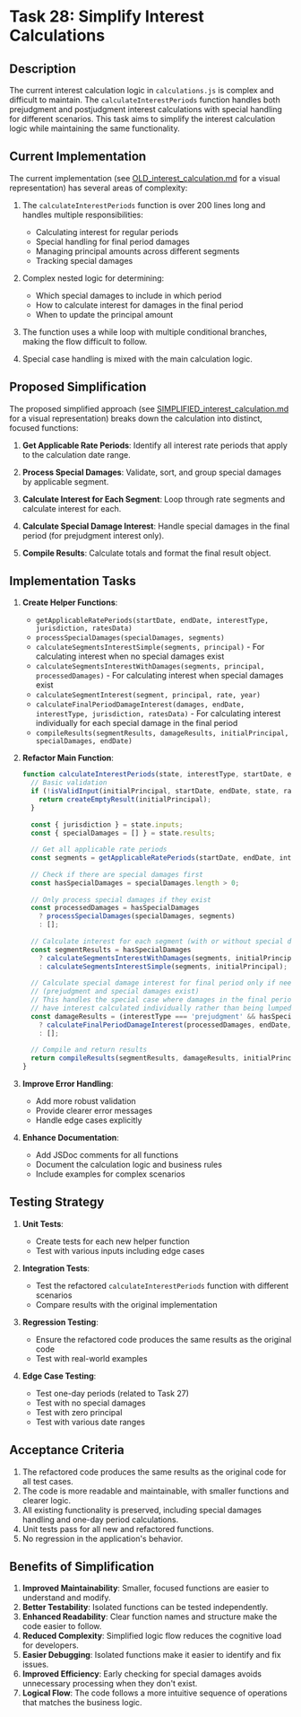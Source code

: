 # Task 28: Simplify Interest Calculations

## Description

The current interest calculation logic in `calculations.js` is complex and difficult to maintain. The `calculateInterestPeriods` function handles both prejudgment and postjudgment interest calculations with special handling for different scenarios. This task aims to simplify the interest calculation logic while maintaining the same functionality.

## Current Implementation

The current implementation (see [OLD_interest_calculation.md](./OLD_interest_calculation.md) for a visual representation) has several areas of complexity:

1. The `calculateInterestPeriods` function is over 200 lines long and handles multiple responsibilities:
   - Calculating interest for regular periods
   - Special handling for final period damages
   - Managing principal amounts across different segments
   - Tracking special damages

2. Complex nested logic for determining:
   - Which special damages to include in which period
   - How to calculate interest for damages in the final period
   - When to update the principal amount

3. The function uses a while loop with multiple conditional branches, making the flow difficult to follow.

4. Special case handling is mixed with the main calculation logic.

## Proposed Simplification

The proposed simplified approach (see [SIMPLIFIED_interest_calculation.md](./SIMPLIFIED_interest_calculation.md) for a visual representation) breaks down the calculation into distinct, focused functions:

1. **Get Applicable Rate Periods**: Identify all interest rate periods that apply to the calculation date range.

2. **Process Special Damages**: Validate, sort, and group special damages by applicable segment.

3. **Calculate Interest for Each Segment**: Loop through rate segments and calculate interest for each.

4. **Calculate Special Damage Interest**: Handle special damages in the final period (for prejudgment interest only).

5. **Compile Results**: Calculate totals and format the final result object.

## Implementation Tasks

1. **Create Helper Functions**:
   - `getApplicableRatePeriods(startDate, endDate, interestType, jurisdiction, ratesData)`
   - `processSpecialDamages(specialDamages, segments)`
   - `calculateSegmentsInterestSimple(segments, principal)` - For calculating interest when no special damages exist
   - `calculateSegmentsInterestWithDamages(segments, principal, processedDamages)` - For calculating interest when special damages exist
   - `calculateSegmentInterest(segment, principal, rate, year)`
   - `calculateFinalPeriodDamageInterest(damages, endDate, interestType, jurisdiction, ratesData)` - For calculating interest individually for each special damage in the final period
   - `compileResults(segmentResults, damageResults, initialPrincipal, specialDamages, endDate)`

2. **Refactor Main Function**:
   ```javascript
   function calculateInterestPeriods(state, interestType, startDate, endDate, initialPrincipal, ratesData) {
     // Basic validation
     if (!isValidInput(initialPrincipal, startDate, endDate, state, ratesData)) {
       return createEmptyResult(initialPrincipal);
     }
     
     const { jurisdiction } = state.inputs;
     const { specialDamages = [] } = state.results;
     
     // Get all applicable rate periods
     const segments = getApplicableRatePeriods(startDate, endDate, interestType, jurisdiction, ratesData);
     
     // Check if there are special damages first
     const hasSpecialDamages = specialDamages.length > 0;
     
     // Only process special damages if they exist
     const processedDamages = hasSpecialDamages 
       ? processSpecialDamages(specialDamages, segments) 
       : [];
     
     // Calculate interest for each segment (with or without special damages)
     const segmentResults = hasSpecialDamages
       ? calculateSegmentsInterestWithDamages(segments, initialPrincipal, processedDamages)
       : calculateSegmentsInterestSimple(segments, initialPrincipal);
     
     // Calculate special damage interest for final period only if needed 
     // (prejudgment and special damages exist)
     // This handles the special case where damages in the final period before judgment
     // have interest calculated individually rather than being lumped with the principal
     const damageResults = (interestType === 'prejudgment' && hasSpecialDamages)
       ? calculateFinalPeriodDamageInterest(processedDamages, endDate, interestType, jurisdiction, ratesData)
       : [];
     
     // Compile and return results
     return compileResults(segmentResults, damageResults, initialPrincipal, processedDamages, endDate);
   }
   ```

3. **Improve Error Handling**:
   - Add more robust validation
   - Provide clearer error messages
   - Handle edge cases explicitly

4. **Enhance Documentation**:
   - Add JSDoc comments for all functions
   - Document the calculation logic and business rules
   - Include examples for complex scenarios

## Testing Strategy

1. **Unit Tests**:
   - Create tests for each new helper function
   - Test with various inputs including edge cases

2. **Integration Tests**:
   - Test the refactored `calculateInterestPeriods` function with different scenarios
   - Compare results with the original implementation

3. **Regression Testing**:
   - Ensure the refactored code produces the same results as the original code
   - Test with real-world examples

4. **Edge Case Testing**:
   - Test one-day periods (related to Task 27)
   - Test with no special damages
   - Test with zero principal
   - Test with various date ranges

## Acceptance Criteria

1. The refactored code produces the same results as the original code for all test cases.
2. The code is more readable and maintainable, with smaller functions and clearer logic.
3. All existing functionality is preserved, including special damages handling and one-day period calculations.
4. Unit tests pass for all new and refactored functions.
5. No regression in the application's behavior.

## Benefits of Simplification

1. **Improved Maintainability**: Smaller, focused functions are easier to understand and modify.
2. **Better Testability**: Isolated functions can be tested independently.
3. **Enhanced Readability**: Clear function names and structure make the code easier to follow.
4. **Reduced Complexity**: Simplified logic flow reduces the cognitive load for developers.
5. **Easier Debugging**: Isolated functions make it easier to identify and fix issues.
6. **Improved Efficiency**: Early checking for special damages avoids unnecessary processing when they don't exist.
7. **Logical Flow**: The code follows a more intuitive sequence of operations that matches the business logic.
